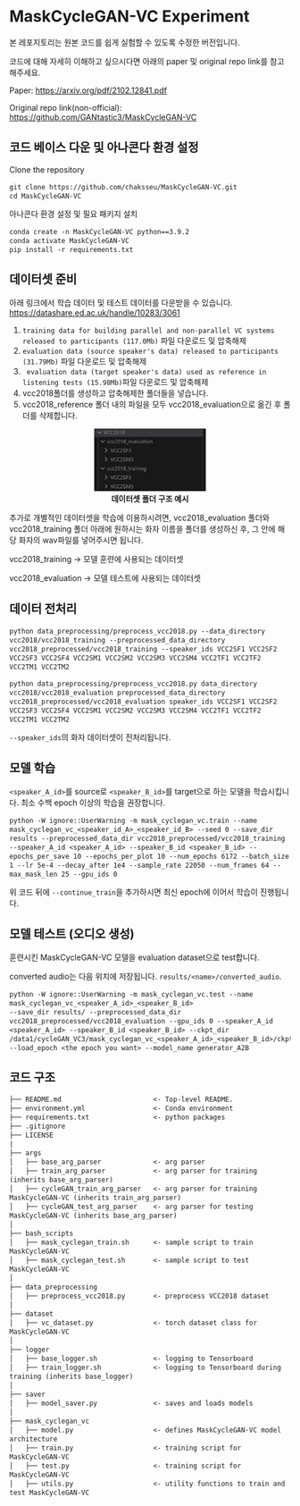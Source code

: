 # MaskCycleGAN-VC Experiment

본 레포지토리는 원본 코드를 쉽게 실험할 수 있도록 수정한 버전입니다.

코드에 대해 자세히 이해하고 싶으시다면 아래의 paper 및 original repo link를 참고해주세요.

Paper: https://arxiv.org/pdf/2102.12841.pdf

Original repo link(non-official): https://github.com/GANtastic3/MaskCycleGAN-VC


## 코드 베이스 다운 및 아나콘다 환경 설정

Clone the repository

```
git clone https://github.com/chaksseu/MaskCycleGAN-VC.git
cd MaskCycleGAN-VC
```

아나콘다 환경 설정 및 필요 패키지 설치

```
conda create -n MaskCycleGAN-VC python==3.9.2
conda activate MaskCycleGAN-VC
pip install -r requirements.txt
```


## 데이터셋 준비

아래 링크에서 학습 데이터 및 테스트 데이터를 다운받을 수 있습니다.
https://datashare.ed.ac.uk/handle/10283/3061

1. `training data for building parallel and non-parallel VC systems released to participants (117.0Mb)` 파일 다운로드 및 압축해제
2. `evaluation data (source speaker's data) released to participants (31.79Mb)` 파일 다운로드 및 압축해제
3. ` evaluation data (target speaker's data) used as reference in listening tests (15.98Mb)`파일 다운로드 및 압축해제
4. vcc2018폴더를 생성하고 압축해제한 폴더들을 넣습니다.
5. vcc2018_reference 폴더 내의 파일을 모두 vcc2018_evaluation으로 옮긴 후 폴더를 삭제합니다.

<p align="center">
<img src="imgs/vcc2018_setting.png" width="200">
<br>
<b>데이터셋 폴더 구조 예시</b>

</p>

추가로 개별적인 데이터셋을 학습에 이용하시려면, vcc2018_evaluation 폴더와 vcc2018_training 폴더 아래에 원하시는 화자 이름을 폴더를 생성하신 후, 그 안에 해당 화자의 wav파일를 넣어주시면 됩니다.

vcc2018_training -> 모델 훈련에 사용되는 데이터셋

vcc2018_evaluation -> 모델 테스트에 사용되는 데이터셋

## 데이터 전처리

```
python data_preprocessing/preprocess_vcc2018.py --data_directory vcc2018/vcc2018_training --preprocessed_data_directory vcc2018_preprocessed/vcc2018_training --speaker_ids VCC2SF1 VCC2SF2 VCC2SF3 VCC2SF4 VCC2SM1 VCC2SM2 VCC2SM3 VCC2SM4 VCC2TF1 VCC2TF2 VCC2TM1 VCC2TM2
```

```
python data_preprocessing/preprocess_vcc2018.py data_directory vcc2018/vcc2018_evaluation preprocessed_data_directory vcc2018_preprocessed/vcc2018_evaluation speaker_ids VCC2SF1 VCC2SF2 VCC2SF3 VCC2SF4 VCC2SM1 VCC2SM2 VCC2SM3 VCC2SM4 VCC2TF1 VCC2TF2 VCC2TM1 VCC2TM2
```

`--speaker_ids`의 화자 데이터셋이 전처리됩니다.


## 모델 학습

`<speaker_A_id>`를 source로 `<speaker_B_id>`를 target으로 하는 모델을 학습시킵니다. 최소 수백 epoch 이상의 학습을 권장합니다.

```
python -W ignore::UserWarning -m mask_cyclegan_vc.train --name mask_cyclegan_vc_<speaker_id_A>_<speaker_id_B> --seed 0 --save_dir results --preprocessed_data_dir vcc2018_preprocessed/vcc2018_training --speaker_A_id <speaker_A_id> --speaker_B_id <speaker_B_id> --epochs_per_save 10 --epochs_per_plot 10 --num_epochs 6172 --batch_size 1 --lr 5e-4 --decay_after 1e4 --sample_rate 22050 --num_frames 64 --max_mask_len 25 --gpu_ids 0
```

위 코드 뒤에 `--continue_train`을 추가하시면 최신 epoch에 이어서 학습이 진행됩니다.


## 모델 테스트 (오디오 생성)

훈련시킨 MaskCycleGAN-VC 모델을 evaluation dataset으로 test합니다. 

converted audio는 다음 위치에 저장됩니다. `results/<name>/converted_audio`.

```
python -W ignore::UserWarning -m mask_cyclegan_vc.test --name mask_cyclegan_vc_<speaker_A_id>_<speaker_B_id> 
--save_dir results/ --preprocessed_data_dir vcc2018_preprocessed/vcc2018_evaluation --gpu_ids 0 --speaker_A_id <speaker_A_id> --speaker_B_id <speaker_B_id> --ckpt_dir /data1/cycleGAN_VC3/mask_cyclegan_vc_<speaker_A_id>_<speaker_B_id>/ckpts --load_epoch <the epoch you want> --model_name generator_A2B
```

## 코드 구조
```
├── README.md                       <- Top-level README.
├── environment.yml                 <- Conda environment
├── requirements.txt                <- python packages
├── .gitignore
├── LICENSE
|
├── args
│   ├── base_arg_parser             <- arg parser
│   ├── train_arg_parser            <- arg parser for training (inherits base_arg_parser)
│   ├── cycleGAN_train_arg_parser   <- arg parser for training MaskCycleGAN-VC (inherits train_arg_parser)
│   ├── cycleGAN_test_arg_parser    <- arg parser for testing MaskCycleGAN-VC (inherits base_arg_parser)
│
├── bash_scripts
│   ├── mask_cyclegan_train.sh      <- sample script to train MaskCycleGAN-VC
│   ├── mask_cyclegan_test.sh       <- sample script to test MaskCycleGAN-VC
│
├── data_preprocessing
│   ├── preprocess_vcc2018.py       <- preprocess VCC2018 dataset
│
├── dataset
│   ├── vc_dataset.py               <- torch dataset class for MaskCycleGAN-VC
│
├── logger
│   ├── base_logger.sh              <- logging to Tensorboard
│   ├── train_logger.sh             <- logging to Tensorboard during training (inherits base_logger)
│
├── saver
│   ├── model_saver.py              <- saves and loads models
│
├── mask_cyclegan_vc
│   ├── model.py                    <- defines MaskCycleGAN-VC model architecture
│   ├── train.py                    <- training script for MaskCycleGAN-VC
│   ├── test.py                     <- training script for MaskCycleGAN-VC
│   ├── utils.py                    <- utility functions to train and test MaskCycleGAN-VC

```
